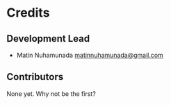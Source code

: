 # Credits

## Development Lead

* Matin Nuhamunada <matinnuhamunada@gmail.com>

## Contributors

None yet. Why not be the first?
